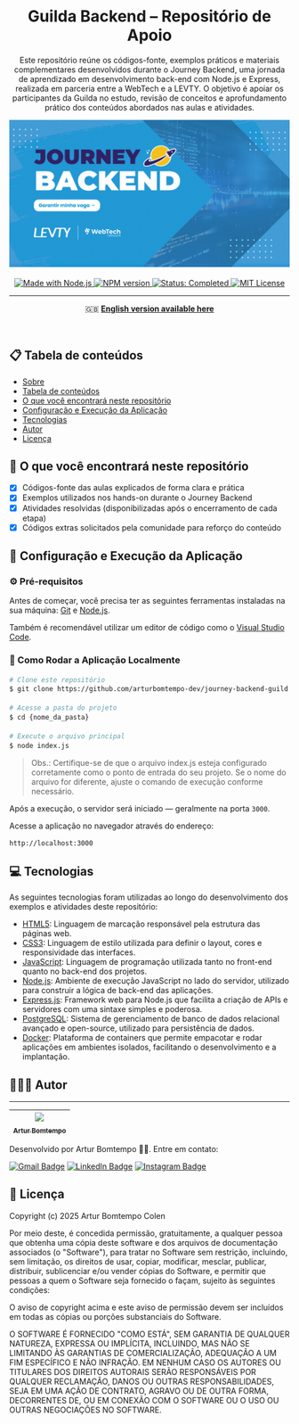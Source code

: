 <div  align="center" id="about">
    <h1 align="center">
        Guilda Backend – Repositório de Apoio
    </h1>
    <p align="center">
        Este repositório reúne os códigos-fonte, exemplos práticos e materiais complementares desenvolvidos durante o Journey Backend, uma jornada de aprendizado em desenvolvimento back-end com Node.js e Express, realizada em parceria entre a WebTech e a LEVTY. O objetivo é apoiar os participantes da Guilda no estudo, revisão de conceitos e aprofundamento prático dos conteúdos abordados nas aulas e atividades.
    </p>
    <img 
        src="./resources/banner.png"
        alt="Banner image"
    />
</div>
<br>
<div align="center">
    <a href="https://github.com/arturbomtempo-dev/journey-backend-guild" target="_blank">
        <img src="https://img.shields.io/badge/feito_com-Node.js-43853D" alt="Made with Node.js">
    </a>
    <a href="https://github.com/arturbomtempo-dev/journey-backend-guild" target="_blank">
        <img src="https://img.shields.io/badge/npm-v11.3.0-blue" alt="NPM version">
    </a>
    <a href="https://arturbomtempo-links.vercel.app/" target="_blank">
        <img src="https://img.shields.io/badge/status-em%20progresso-yellow" alt="Status: Completed">
    </a>
    <a href="https://github.com/arturbomtempo-dev/journey-backend-guild/blob/main/LICENSE.md" target="_blank">
        <img src="https://img.shields.io/badge/license-MIT-red" alt="MIT License">
    </a>
</div>

---

<div align="center">
    <p>🇬🇧 <a href="https://github.com/arturbomtempo-dev/journey-backend-guild/blob/main/README.en.md" target="_blank"><strong>English version available here</strong></a></p>
</div>

<br>

<div id="table-of-contents"></div>

## 📋 Tabela de conteúdos

- [Sobre](#about)
- [Tabela de conteúdos](#table-of-contents)
- [O que você encontrará neste repositório](#features)
- [Configuração e Execução da Aplicação](#setup-and-run-the-application)
- [Tecnologias](#technologies)
- [Autor](#author)
- [Licença](#license)

<div id="features"></div>

## 📝 O que você encontrará neste repositório

- [x] Códigos-fonte das aulas explicados de forma clara e prática
- [x] Exemplos utilizados nos hands-on durante o Journey Backend
- [x] Atividades resolvidas (disponibilizadas após o encerramento de cada etapa)
- [x] Códigos extras solicitados pela comunidade para reforço do conteúdo

<div id="setup-and-run-the-application"></div>

## 📁 Configuração e Execução da Aplicação

### ⚙️ Pré-requisitos

Antes de começar, você precisa ter as seguintes ferramentas instaladas na sua máquina: [Git](https://git-scm.com) e [Node.js](https://nodejs.org/).

Também é recomendável utilizar um editor de código como o [Visual Studio Code](https://code.visualstudio.com/).

### 🚀 Como Rodar a Aplicação Localmente

```bash
# Clone este repositório
$ git clone https://github.com/arturbomtempo-dev/journey-backend-guild.git

# Acesse a pasta do projeto
$ cd {nome_da_pasta}

# Execute o arquivo principal
$ node index.js
```

> Obs.: Certifique-se de que o arquivo index.js esteja configurado corretamente como o ponto de entrada do seu projeto. Se o nome do arquivo for diferente, ajuste o comando de execução conforme necessário.

Após a execução, o servidor será iniciado — geralmente na porta `3000`.

Acesse a aplicação no navegador através do endereço:

```plaintext
http://localhost:3000
```

<div id="technologies"></div>

## 💻 Tecnologias

As seguintes tecnologias foram utilizadas ao longo do desenvolvimento dos exemplos e atividades deste repositório:

- [HTML5](https://developer.mozilla.org/pt-BR/docs/Web/HTML): Linguagem de marcação responsável pela estrutura das páginas web.
- [CSS3](https://developer.mozilla.org/pt-BR/docs/Web/CSS): Linguagem de estilo utilizada para definir o layout, cores e responsividade das interfaces.
- [JavaScript](https://developer.mozilla.org/pt-BR/docs/Web/JavaScript): Linguagem de programação utilizada tanto no front-end quanto no back-end dos projetos.
- [Node.js](https://nodejs.org/): Ambiente de execução JavaScript no lado do servidor, utilizado para construir a lógica de back-end das aplicações.
- [Express.js](https://expressjs.com/pt-br/): Framework web para Node.js que facilita a criação de APIs e servidores com uma sintaxe simples e poderosa.
- [PostgreSQL](https://www.postgresql.org/docs/): Sistema de gerenciamento de banco de dados relacional avançado e open-source, utilizado para persistência de dados.
- [Docker](https://docs.docker.com/): Plataforma de containers que permite empacotar e rodar aplicações em ambientes isolados, facilitando o desenvolvimento e a implantação.

<div id="author"></div>

## 👨🏻‍💻 Autor

---

| [<img loading="lazy" src="https://avatars.githubusercontent.com/u/96635074?v=4" width=115><br><sub>Artur Bomtempo</sub>](https://arturbomtempo.dev/) |
| :--------------------------------------------------------------------------------------------------------------------------------------------------: |

Desenvolvido por Artur Bomtempo 👋🏻. Entre em contato:

[![Gmail Badge](https://img.shields.io/badge/-arturbcolen@gmail.com-D14836?style=flat-square&logo=Gmail&logoColor=white&link=mailto:arturbcolen@gmail.com)](mailto:arturbcolen@gmail.com)
[![LinkedIn Badge](https://img.shields.io/badge/-Artur%20Bomtempo-0A66C2?style=flat-square&logo=LinkedIn&logoColor=white&link=https://www.linkedin.com/in/artur-bomtempo/)](https://www.linkedin.com/in/artur-bomtempo/)
[![Instagram Badge](https://img.shields.io/badge/-@arturbomtempo.dev-E4405F?style=flat-square&logo=Instagram&logoColor=white&link=https://www.instagram.com/arturbomtempo.dev/)](https://www.instagram.com/arturbomtempo.dev/)

<div id="license"></div>

## 📜 Licença

Copyright (c) 2025 Artur Bomtempo Colen

Por meio deste, é concedida permissão, gratuitamente, a qualquer pessoa que obtenha uma cópia
deste software e dos arquivos de documentação associados (o "Software"), para tratar
no Software sem restrição, incluindo, sem limitação, os direitos
de usar, copiar, modificar, mesclar, publicar, distribuir, sublicenciar e/ou vender
cópias do Software, e permitir que pessoas a quem o Software seja fornecido o façam, sujeito às seguintes condições:

O aviso de copyright acima e este aviso de permissão devem ser incluídos em todas
as cópias ou porções substanciais do Software.

O SOFTWARE É FORNECIDO "COMO ESTÁ", SEM GARANTIA DE QUALQUER NATUREZA, EXPRESSA OU
IMPLÍCITA, INCLUINDO, MAS NÃO SE LIMITANDO ÀS GARANTIAS DE COMERCIALIZAÇÃO,
ADEQUAÇÃO A UM FIM ESPECÍFICO E NÃO INFRAÇÃO. EM NENHUM CASO OS
AUTORES OU TITULARES DOS DIREITOS AUTORAIS SERÃO RESPONSÁVEIS POR QUALQUER RECLAMAÇÃO, DANOS OU OUTRAS
RESPONSABILIDADES, SEJA EM UMA AÇÃO DE CONTRATO, AGRAVO OU DE OUTRA FORMA, DECORRENTES DE,
OU EM CONEXÃO COM O SOFTWARE OU O USO OU OUTRAS NEGOCIAÇÕES NO
SOFTWARE.
